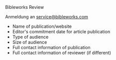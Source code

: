 Bibleworks Review

Anmeldung an service@bibleworks.com
   * Name of publication/website
   * Editor's commitment date for article publication
   * Type of audience
   * Size of audience
   * Full contact information of publication
   * Full contact information of reviewer (if different)